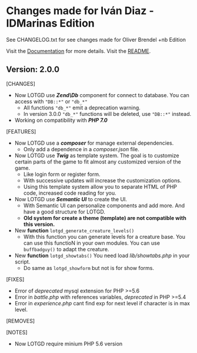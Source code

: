 # Changes made for Iván Diaz - IDMarinas Edition #
See CHANGELOG.txt for see changes made for Oliver Brendel +nb Edition

Visit the [Documentation](https://bitbucket.org/idmarinas/lotgd-game/wiki/Home) for more details.
Visit the [README](https://bitbucket.org/idmarinas/lotgd-game/src/master/README.md?fileviewer=file-view-default).

## Version: 2.0.0
[CHANGES]

* Now LOTGD use ***Zend\Db*** component for connect to database. You can access with `"DB::*"` or `"db_*"`
	* All functions `"db_*"` emit a deprecation warning.
	* In version 3.0.0 `"db_*"` functions will be deleted, use `"DB::*"` instead.
* Working on compatibility with ***PHP 7.0***

[FEATURES]

* Now LOTGD use a ***composer*** for manage external dependencies.
	* Only add a dependence in a *composer.json* file.
* Now LOTGD use ***Twig*** as template system. The goal is to customize certain parts of the game to fit almost any customized version of the game.
	* Like login form or register form.
	* With successive updates will increase the customization options.
	* Using this template system allow you to separate HTML of PHP code, increased code reading for you.
* Now LOTGD use ***Semantic UI*** to create the UI.
	* With Semantic UI can personalize components and add more. And have a good structure for LOTGD.
    * **Old system for create a theme (template) are not compatible with this version.**
* New **function** `lotgd_generate_creature_levels()`
	* With this function you can generate levels for a creature base. You can use this functioN in your own modules. You can use `buffbadguy()` to adapt the creature.
* New **function** `lotgd_showtabs()` You need load *lib/showtabs.php* in your script.
    * Do same as `lotgd_showform` but not is for show forms.

[FIXES]

* Error of *deprecated* mysql extension for PHP >=5.6
* Error in *battle.php* with references variables, *deprecated* in PHP >=5.4
* Error in *experience.php* cant find exp for next level if character is in max level.

[REMOVES]


[NOTES]

* Now LOTGD require minium PHP 5.6 version
